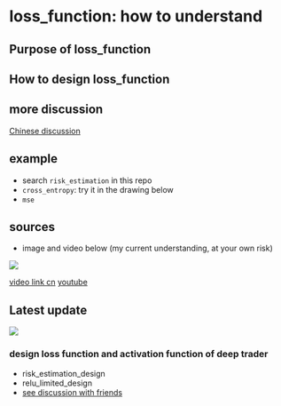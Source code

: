# loss_function: how to understand

## Purpose of loss_function

## How to design loss_function

## more discussion
[Chinese discussion](https://3509763625.docs.qq.com/ne3ji3jCtmJ?type=1&ptlang=1033&_wv=1)       




## example
- search `risk_estimation` in this repo
- `cross_entropy`: try it in the drawing below
- `mse`

## sources
- image and video below (my current understanding, at your own risk)

![](https://lh3.googleusercontent.com/mpwtQYz-0kWPPxvc6w9_6fVwhi_prA6MnIta-nuRYOPxoYs2D7cn1aDoABu6F4SoWeFI3hKeW9Y_W4e-mJO_yN9ht9pUMi12OXleX2Q3LWnLs6giaHKy5R2XyW0ntP0bjEA2ZJzwiuynCQxkM5sA6UNApdoXhLmnU3rDNiwx-nAML_hOJMlMIPDZfExrtVU-URCAommkNUK6x_-WgQWAKoQA91vcgwakLlUn0i1sz1zFBFpt77RbqpRGQQd3_ZU6zGRy-dqDNAfzIExU9vFILDSWcmcqa2wQbQQMjG9UwcVWuWml1SCqPaUhiHvgPUEJx9udzyzM2DDNjAPdFtTDy2TSnM2AmUmJsJDVVn4zXJ6p0vgotUeVT4UpY826fJk7DsSYsF1lYIAzTcb0ZDV2byxYEAD6toMEWkATQzFzEy2rvF1-tbKMa5SdTlfSyf4cgd4-Hu41V76h_2LwJB5mJzcOLTXTQBpc3hR4VwUSeRxngHQag7uIt7sLZodTtX0xqd-NP-7iEcZkTTT9PQB-oDBAkYbsMZ2HzPLAUHZPKLyhFJD71lD6N6IrWUnvQPysSWwnnyb4JGZrlrDblgJvrpSX8PIz5ya0zNF9b6EGll43aowXPIOmy0ps=w1608-h1136-no)

[video link cn](https://pan.baidu.com/s/1nvPu65F)
[youtube](https://youtu.be/RgSz6UAnt0w)

## Latest update
![](https://lh3.googleusercontent.com/0pauvVty1yIWlqJx_v3oxBQtJMcwrY6Om-CDJDUCeGic5N-ywYNGNDzazmjVZuYy_hK-7yATabg8KKnhWM-e_IqoMsEsykRlhY9S2trCSsbEeIQmoxsyogDbTtdIFPsrzgZgFx96gmUIMfDSsFSfBWtuSfhTfWANlxFSt1CU3zl_A0ba-x_1gf0JC5HSqS-S1ogHPuy0ISCZKE7nnE3VEl5UaBtKPaUfWWzc9IOgdISPwWFD86hJaueV5_UVKs3omAwIKs4wLfGj0VG4KIo5rz9mSuHzLI1MTpHBW1AewQHHsfIaLcKx64S3RVY6oHQZ57W_iTW26acCvNLCNRjtJdUqq9PhkWOPWRNU8CB0JJwm5STUMSi-BIgGmyVLDV8U-W5HeIDp3_0oYUajhAKShNrbv7Q55_J_kUunTCQffy8N8kuA0wK79a_JUTCKFrPvL8Baz5SzkU42rIg7_z5mfJ0o5QxZsCPHSNIkg7Cqn_z9cZyNZk72ty2cUQkGFIVKubuXsmRh0gW-AvyuOaBPIecIR5YuH6BE-PscPeBUMo6JGNvFO1o9mmnX51-ID4fE3gD-F-HaDaYXu9YJnPfR5aXKPRCMIKokmmWD2sP0qkY__5eTFrdGXQYN=w1608-h1136-no)


### design loss function and activation function of deep trader
- risk_estimation_design
- relu_limited_design
- [see discussion with friends](https://3509763625.docs.qq.com/23b5pWBEvG3?type=1&ptlang=1033&_wv=1)
